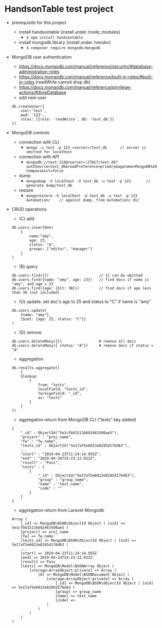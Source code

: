 # HandsonTable test project

- prerequisite for this project
    - install handsontable (install under /node_modules)
        - ```$ npm install handsontable```
    - install mongodb library (install under /vendor)
        - ```$ composer require mongodb/mongodb```

- MongoDB user authentication
    - https://docs.mongodb.com/manual/reference/security/#database-administration-roles
    - https://docs.mongodb.com/manual/reference/built-in-roles/#built-in-roles (readWrite cannot drop db)
    - https://docs.mongodb.com/manual/reference/privilege-actions/#dropDatabase
    - add new user
    ```
    db.createUser({
        user:'test', 
        pwd: '123', 
        roles: [{role: 'readWrite', db: 'test_db'}]
    })
    ```

- MongoDB controls
    - connection with CLI
        - ```mongo -u test -p 123 <server>/test_db      // server is omitted for localhost```
    - connection with API
        - ```mongodb://test:123@<server>:27017/test_db?authSource=test_db&readPreference=primary&appname=MongoDB%20Compass&ssl=false```
    - dump
        - ```mongodump -h localhost -d test_db -u test -p 123       // generate dump/test_db```
    - restore
        - ```mongorestore -h localhost -d test_db -u test -p 123 Automation/	// against dump, from Automation/ dir```

- CRUD operations
    - (C) add
    ```
    db.users.insertOne(
        {
            name:"amy", 
            age: 23, 
            status: "A", 
            groups: ["editor", "manager"]
        }
    )
    ```
    - (R) query
    ```
    db.users.find({})						// {} can be omitted
    db.users.find({name: "amy", age: 23})	// find docs if name is "amy", and age = 23
    db.users.find({age: {$lt: 30}})			// find docs if age less than 30 (not included)
    ```
    - (U) update: set doc's age to 25 and status to "C" if name is "amy"
    ```
    db.users.update(
        {name: "amy"}, 
        {$set: {age: 25, status: "C"}}
    )
    ```
    - (D) remove
    ```
    db.users.deleteMany({})					# remove all docs
    db.users.deleteMany({ status: "A"})		# remove docs if status = "A"
    ```
    - aggregation
    ```
    db.results.aggregate([
        {
        $lookup: 
            {
                from: "tests", 
                localField: "tests_id", 
                foreignField: "_id", 
                as: "tests"
            }
        }
    ])
    ```
    - aggregation return from MongoDB CLI ("tests" key added)
    ```
    { 
        "_id" : ObjectId("5e1cfb615116692463598ae5"), 
        "project" : "proj_name", 
        "fw" : "fw_name", 
        "tests_id" : ObjectId("5e17af5e6013e8285d176d63"), 
        ...
        "start" : "2019-04-23T11:24:14.955Z",
        "end" : "2019-04-24T14:23:12.012Z", 
        "result" : "Pass", 
        "tests" : [ 
            { 
                "_id" : ObjectId("5e17af5e6013e8285d176d63"), 
                "group" : "group_name", 
                "name" : "test_name", 
                "code" : "" 
            } 
        ] 
    }
    ```
    - aggregation return from Laravel-Mongodb
    ```
    Array ( 
        [_id] => MongoDB\BSON\ObjectId Object ( [oid] => 5e1cfb615116692463598ae5 ) 
        [project] => proj_name
        [fw] => fw_name 
        [tests_id] => MongoDB\BSON\ObjectId Object ( [oid] => 5e17af5e6013e8285d176d63 ) 
        ...
        [start] => 2019-04-23T11:24:14.955Z 
        [end] => 2019-04-24T14:23:12.012Z 
        [result] => Pass 
        [tests] => MongoDB\Model\BSONArray Object ( 
            [storage:ArrayObject:private] => Array ( 
                [0] => MongoDB\Model\BSONDocument Object ( 
                    [storage:ArrayObject:private] => Array ( 
                        [_id] => MongoDB\BSON\ObjectId Object ( [oid] => 5e17af5e6013e8285d176d63 ) 
                        [group] => group_name 
                        [name] => test_name
                        [code] =>  
                    ) 
                ) 
            ) 
        ) 
    )
    ```